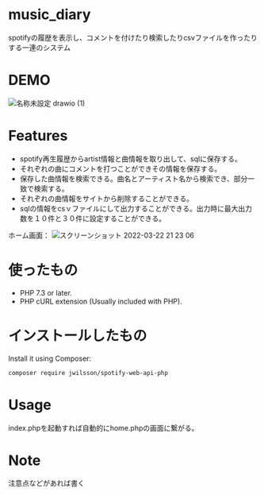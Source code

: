 # music_diary

spotifyの履歴を表示し、コメントを付けたり検索したりcsvファイルを作ったりする一連のシステム

# DEMO

![名称未設定 drawio (1)](https://user-images.githubusercontent.com/95104894/159476987-4291191b-dfab-4334-a9cc-19592c034ca3.png)
# Features
* spotify再生履歴からartist情報と曲情報を取り出して、sqlに保存する。  
* それぞれの曲にコメントを打つことができその情報を保存する。  
* 保存した曲情報を検索できる。曲名とアーティスト名から検索でき、部分一致で検索する。  
* それぞれの曲情報をサイトから削除することができる。  
* sqlの情報をcsｖファイルにして出力することができる。出力時に最大出力数を１０件と３０件に設定することができる。  
  
ホーム画面：
![スクリーンショット 2022-03-22 21 23 06](https://user-images.githubusercontent.com/95104894/159481233-465ee74b-9889-42d4-b3f7-c4935d22f16d.png)




# 使ったもの


* PHP 7.3 or later.
* PHP cURL extension (Usually included with PHP).


# インストールしたもの

Install it using Composer:

```bash
composer require jwilsson/spotify-web-api-php
```

# Usage

index.phpを起動すれば自動的にhome.phpの画面に繋がる。

# Note

注意点などがあれば書く


